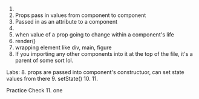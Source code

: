1. 
2. Props pass in values from component to component
3. Passed in as an attribute to a component 
4. 
5. when value of a prop going to change within a component's life
6. render()
7. wrapping element like div, main, figure
8. If you importing any other components into it at the top of the file, it's a parent of some sort lol.

Labs:
8. props are passed into component's constructuor, can set state values from there 
9. setState()
10. 
11. 

Practice Check
11. one 